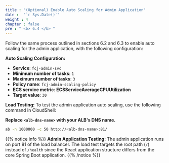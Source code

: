 ```yaml
---
title : "(Optional) Enable Auto Scaling for Admin Application"
date :  "`r Sys.Date()`" 
weight : 4
chapter : false
pre : " <b> 6.4 </b> "
---
```


Follow the same process outlined in sections 6.2 and 6.3 to enable auto scaling for the admin application, with the following configuration:

**Auto Scaling Configuration:**
- **Service**: `fcj-admin-svc`
- **Minimum number of tasks**: `1`
- **Maximum number of tasks**: `3`
- **Policy name**: `fcj-admin-scaling-policy`
- **ECS service metric**: **ECSServiceAverageCPUUtilization**
- **Target value**: `30`

**Load Testing:**
To test the admin application auto scaling, use the following command in CloudShell:

**Replace `<alb-dns-name>` with your ALB's DNS name.**

```bash
ab -n 1000000 -c 50 http://<alb-dns-name>:81/
```

{{% notice info %}}
**Admin Application Testing:** The admin application runs on port 81 of the load balancer. The load test targets the root path (`/`) instead of `/health` since the React application structure differs from the core Spring Boot application.
{{% /notice %}}